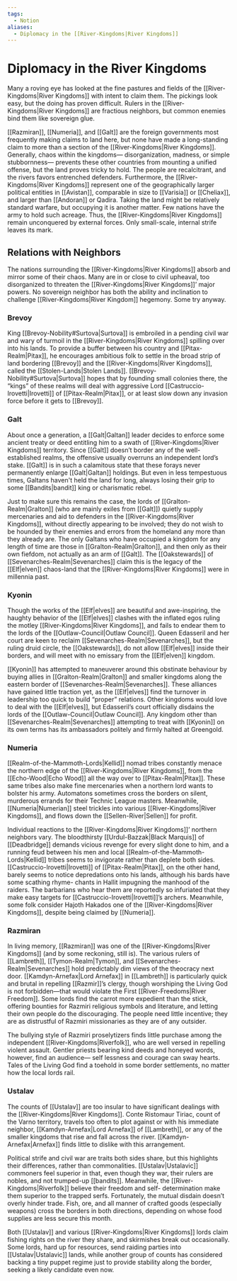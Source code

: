 ```yaml
---
tags:
  - Notion
aliases:
  - Diplomacy in the [[River-Kingdoms|River Kingdoms]]
---
```

# Diplomacy in the River Kingdoms
Many a roving eye has looked at the fine pastures and fields of the [[River-Kingdoms|River Kingdoms]] with intent to claim them. The pickings look easy, but the doing has proven difficult. Rulers in the [[River-Kingdoms|River Kingdoms]] are fractious neighbors, but common enemies bind them like sovereign glue.

[[Razmiran]], [[Numeria]], and [[Galt]] are the foreign governments most frequently making claims to land here, but none have made a long-standing claim to more than a section of the [[River-Kingdoms|River Kingdoms]]. Generally, chaos within the kingdoms— disorganization, madness, or simple stubbornness— prevents these other countries from mounting a unified offense, but the land proves tricky to hold. The people are recalcitrant, and the rivers favors entrenched defenders. Furthermore, the [[River-Kingdoms|River Kingdoms]] represent one of the geographically larger political entities in [[Avistan]], comparable in size to [[Varisia]] or [[Cheliax]], and larger than [[Andoran]] or Qadira. Taking the land might be relatively standard warfare, but occupying it is another matter. Few nations have the army to hold such acreage. Thus, the [[River-Kingdoms|River Kingdoms]] remain unconquered by external forces. Only small-scale, internal strife leaves its mark.

## Relations with Neighbors
The nations surrounding the [[River-Kingdoms|River Kingdoms]] absorb and mirror some of their chaos. Many are in or close to civil upheaval, too disorganized to threaten the [[River-Kingdoms|River Kingdoms]]’ major powers. No sovereign neighbor has both the ability and inclination to challenge [[River-Kingdoms|River Kingdom]] hegemony. Some try anyway.

### Brevoy
King [[Brevoy-Nobility#Surtova|Surtova]] is embroiled in a pending civil war and wary of turmoil in the [[River-Kingdoms|River Kingdoms]] spilling over into his lands. To provide a buffer between his country and [[Pitax-Realm|Pitax]], he encourages ambitious folk to settle in the broad strip of land bordering [[Brevoy]] and the [[River-Kingdoms|River Kingdoms]], called the [[Stolen-Lands|Stolen Lands]]. [[Brevoy-Nobility#Surtova|Surtova]] hopes that by founding small colonies there, the “kings” of these realms will deal with aggressive Lord [[Castruccio-Irovetti|Irovetti]] of [[Pitax-Realm|Pitax]], or at least slow down any invasion force before it gets to [[Brevoy]].

### Galt
About once a generation, a [[Galt|Galtan]] leader decides to enforce some ancient treaty or deed entitling him to a swath of [[River-Kingdoms|River Kingdoms]] territory. Since [[Galt]] doesn’t border any of the well-established realms, the offensive usually overruns an independent lord’s stake. [[Galt]] is in such a calamitous state that these forays never permanently enlarge [[Galt|Galtan]] holdings. But even in less tempestuous times, Galtans haven't held the land for long, always losing their grip to some [[Bandits|bandit]] king or charismatic rebel.
 
Just to make sure this remains the case, the lords of [[Gralton-Realm|Gralton]] (who are mainly exiles from [[Galt]]) quietly supply mercenaries and aid to defenders in the [[River-Kingdoms|River Kingdoms]], without directly appearing to be involved; they do not wish to be hounded by their enemies and errors from the homeland any more than they already are. The only Galtans who have occupied a kingdom for any length of time are those in [[Gralton-Realm|Gralton]], and then only as their own fiefdom, not actually as an arm of [[Galt]]. The [[Oakstewards]] of [[Sevenarches-Realm|Sevenarches]] claim this is the legacy of the [[Elf|elven]] chaos-land that the [[River-Kingdoms|River Kingdoms]] were in millennia past.

### Kyonin
Though the works of the [[Elf|elves]] are beautiful and awe-inspiring, the haughty behavior of the [[Elf|elves]] clashes with the inflated egos ruling the motley [[River-Kingdoms|River Kingdoms]], and fails to endear them to the lords of the [[Outlaw-Council|Outlaw Council]]. Queen Edasseril and her court are keen to reclaim [[Sevenarches-Realm|Sevenarches]], but the ruling druid circle, the [[Oakstewards]], do not allow [[Elf|elves]] inside their borders, and will meet with no emissary from the [[Elf|elven]] kingdom.

[[Kyonin]] has attempted to maneuverer around this obstinate behaviour by buying allies in [[Gralton-Realm|Gralton]] and smaller kingdoms along the eastern border of [[Sevenarches-Realm|Sevenarches]]. These alliances have gained little traction yet, as the [[Elf|elves]] find the turnover in leadership too quick to build “proper” relations. Other kingdoms would love to deal with the [[Elf|elves]], but Edasseril’s court officially disdains the lords of the [[Outlaw-Council|Outlaw Council]]. Any kingdom other than [[Sevenarches-Realm|Sevenarches]] attempting to treat with [[Kyonin]] on its own terms has its ambassadors politely and firmly halted at Greengold.

### Numeria
[[Realm-of-the-Mammoth-Lords|Kellid]] nomad tribes constantly menace the northern edge of the [[River-Kingdoms|River Kingdoms]], from the [[Echo-Wood|Echo Wood]] all the way over to [[Pitax-Realm|Pitax]]. These same tribes also make fine mercenaries when a northern lord wants to bolster his army. Automatons sometimes cross the borders on silent, murderous errands for their Technic League masters. Meanwhile, [[Numeria|Numerian]] steel trickles into various [[River-Kingdoms|River Kingdoms]], and flows down the [[Sellen-River|Sellen]] for profit.

Individual reactions to the [[River-Kingdoms|River Kingdoms]]’ northern neighbors vary. The bloodthirsty [[Urdul-Bazzak|Black Marquis]] of [[Deadbridge]] demands vicious revenge for every slight done to him, and a running feud between his men and local [[Realm-of-the-Mammoth-Lords|Kellid]] tribes seems to invigorate rather than deplete both sides. [[Castruccio-Irovetti|Irovetti]] of [[Pitax-Realm|Pitax]], on the other hand, barely seems to notice depredations onto his lands, although his bards have some scathing rhyme- chants in Hallit impugning the manhood of the raiders. The barbarians who hear them are reportedly so infuriated that they make easy targets for [[Castruccio-Irovetti|Irovetti]]’s archers. Meanwhile, some folk consider Hajoth Hakados one of the [[River-Kingdoms|River Kingdoms]], despite being claimed by [[Numeria]].

### Razmiran
In living memory, [[Razmiran]] was one of the [[River-Kingdoms|River Kingdoms]] (and by some reckoning, still is). The various rulers of [[Lambreth]], [[Tymon-Realm|Tymon]], and [[Sevenarches-Realm|Sevenarches]] hold predictably dim views of the theocracy next door. [[Kamdyn-Arnefax|Lord Arnefax]] in [[Lambreth]] is particularly quick and brutal in repelling [[Razmir]]’s clergy, though worshiping the Living God is not forbidden—that would violate the First [[River-Freedoms|River Freedom]]. Some lords find the carrot more expedient than the stick, offering bounties for Razmiri religious symbols and literature, and letting their own people do the discouraging. The people need little incentive; they are as distrustful of Razmiri missionaries as they are of any outsider.

The bullying style of Razmiri proselytizers finds little purchase among the independent [[River-Kingdoms|Riverfolk]], who are well versed in repelling violent assault. Gentler priests bearing kind deeds and honeyed words, however, find an audience— self lessness and courage can sway hearts. Tales of the Living God find a toehold in some border settlements, no matter how the local lords rail.

### Ustalav
The counts of [[Ustalav]] are too insular to have significant dealings with the [[River-Kingdoms|River Kingdoms]]. Conte Ristomaur Tiriac, count of the Varno territory, travels too often to plot against or with his immediate neighbor, [[Kamdyn-Arnefax|Lord Arnefax]] of [[Lambreth]], or any of the smaller kingdoms that rise and fall across the river. [[Kamdyn-Arnefax|Arnefax]] finds little to dislike with this arrangement.

Political strife and civil war are traits both sides share, but this highlights their differences, rather than commonalities. [[Ustalav|Ustalavic]] commoners feel superior in that, even though they war, their rulers are nobles, and not trumped-up [[bandits]]. Meanwhile, the [[River-Kingdoms|Riverfolk]] believe their freedom and self- determination make them superior to the trapped serfs. Fortunately, the mutual disdain doesn’t overly hinder trade. Fish, ore, and all manner of crafted goods (especially weapons) cross the borders in both directions, depending on whose food supplies are less secure this month.

Both [[Ustalav]] and various [[River-Kingdoms|River Kingdoms]] lords claim fishing rights on the river they share, and skirmishes break out occasionally. Some lords, hard up for resources, send raiding parties into [[Ustalav|Ustalavic]] lands, while another group of counts has considered backing a tiny puppet regime just to provide stability along the border, seeking a likely candidate even now.